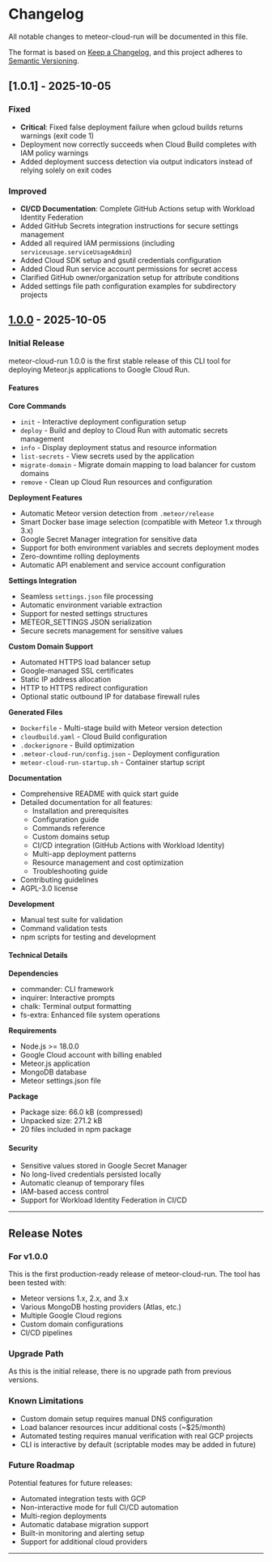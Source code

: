# Changelog

All notable changes to meteor-cloud-run will be documented in this file.

The format is based on [Keep a Changelog](https://keepachangelog.com/en/1.0.0/),
and this project adheres to [Semantic Versioning](https://semver.org/spec/v2.0.0.html).

## [1.0.1] - 2025-10-05

### Fixed
- **Critical**: Fixed false deployment failure when gcloud builds returns warnings (exit code 1)
- Deployment now correctly succeeds when Cloud Build completes with IAM policy warnings
- Added deployment success detection via output indicators instead of relying solely on exit codes

### Improved
- **CI/CD Documentation**: Complete GitHub Actions setup with Workload Identity Federation
- Added GitHub Secrets integration instructions for secure settings management
- Added all required IAM permissions (including `serviceusage.serviceUsageAdmin`)
- Added Cloud SDK setup and gsutil credentials configuration
- Added Cloud Run service account permissions for secret access
- Clarified GitHub owner/organization setup for attribute conditions
- Added settings file path configuration examples for subdirectory projects

## [1.0.0] - 2025-10-05

### Initial Release

meteor-cloud-run 1.0.0 is the first stable release of this CLI tool for deploying Meteor.js applications to Google Cloud Run.

#### Features

**Core Commands**
- `init` - Interactive deployment configuration setup
- `deploy` - Build and deploy to Cloud Run with automatic secrets management
- `info` - Display deployment status and resource information
- `list-secrets` - View secrets used by the application
- `migrate-domain` - Migrate domain mapping to load balancer for custom domains
- `remove` - Clean up Cloud Run resources and configuration

**Deployment Features**
- Automatic Meteor version detection from `.meteor/release`
- Smart Docker base image selection (compatible with Meteor 1.x through 3.x)
- Google Secret Manager integration for sensitive data
- Support for both environment variables and secrets deployment modes
- Zero-downtime rolling deployments
- Automatic API enablement and service account configuration

**Settings Integration**
- Seamless `settings.json` file processing
- Automatic environment variable extraction
- Support for nested settings structures
- METEOR_SETTINGS JSON serialization
- Secure secrets management for sensitive values

**Custom Domain Support**
- Automated HTTPS load balancer setup
- Google-managed SSL certificates
- Static IP address allocation
- HTTP to HTTPS redirect configuration
- Optional static outbound IP for database firewall rules

**Generated Files**
- `Dockerfile` - Multi-stage build with Meteor version detection
- `cloudbuild.yaml` - Cloud Build configuration
- `.dockerignore` - Build optimization
- `.meteor-cloud-run/config.json` - Deployment configuration
- `meteor-cloud-run-startup.sh` - Container startup script

**Documentation**
- Comprehensive README with quick start guide
- Detailed documentation for all features:
  - Installation and prerequisites
  - Configuration guide
  - Commands reference
  - Custom domains setup
  - CI/CD integration (GitHub Actions with Workload Identity)
  - Multi-app deployment patterns
  - Resource management and cost optimization
  - Troubleshooting guide
- Contributing guidelines
- AGPL-3.0 license

**Development**
- Manual test suite for validation
- Command validation tests
- npm scripts for testing and development

#### Technical Details

**Dependencies**
- commander: CLI framework
- inquirer: Interactive prompts
- chalk: Terminal output formatting
- fs-extra: Enhanced file system operations

**Requirements**
- Node.js >= 18.0.0
- Google Cloud account with billing enabled
- Meteor.js application
- MongoDB database
- Meteor settings.json file

**Package**
- Package size: 66.0 kB (compressed)
- Unpacked size: 271.2 kB
- 20 files included in npm package

#### Security

- Sensitive values stored in Google Secret Manager
- No long-lived credentials persisted locally
- Automatic cleanup of temporary files
- IAM-based access control
- Support for Workload Identity Federation in CI/CD

---

## Release Notes

### For v1.0.0

This is the first production-ready release of meteor-cloud-run. The tool has been tested with:
- Meteor versions 1.x, 2.x, and 3.x
- Various MongoDB hosting providers (Atlas, etc.)
- Multiple Google Cloud regions
- Custom domain configurations
- CI/CD pipelines

### Upgrade Path

As this is the initial release, there is no upgrade path from previous versions.

### Known Limitations

- Custom domain setup requires manual DNS configuration
- Load balancer resources incur additional costs (~$25/month)
- Automated testing requires manual verification with real GCP projects
- CLI is interactive by default (scriptable modes may be added in future)

### Future Roadmap

Potential features for future releases:
- Automated integration tests with GCP
- Non-interactive mode for full CI/CD automation
- Multi-region deployments
- Automatic database migration support
- Built-in monitoring and alerting setup
- Support for additional cloud providers

---

[1.0.0]: https://github.com/sussition/meteor-cloud-run/releases/tag/v1.0.0
